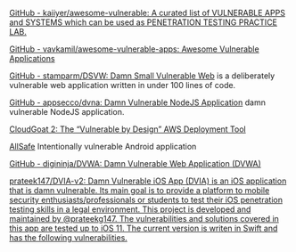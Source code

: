 
[GitHub - kaiiyer/awesome-vulnerable: A curated list of VULNERABLE APPS and SYSTEMS which can be used as PENETRATION TESTING PRACTICE LAB.](https://github.com/kaiiyer/awesome-vulnerable)

[GitHub - vavkamil/awesome-vulnerable-apps: Awesome Vulnerable Applications](https://github.com/vavkamil/awesome-vulnerable-apps)

[GitHub - stamparm/DSVW: Damn Small Vulnerable Web](https://github.com/stamparm/DSVW)
is a deliberately vulnerable web application written in under 100 lines of code.

[GitHub - appsecco/dvna: Damn Vulnerable NodeJS Application](https://github.com/appsecco/dvna)
damn vulnerable NodeJS application.

[CloudGoat 2: The “Vulnerable by Design” AWS Deployment Tool](https://rhinosecuritylabs.com/aws/introducing-cloudgoat-2/)

[AllSafe](https://github.com/t0thkr1s/allsafe)
Intentionally vulnerable Android application

[GitHub - digininja/DVWA: Damn Vulnerable Web Application (DVWA)](https://github.com/digininja/DVWA)

[prateek147/DVIA-v2: Damn Vulnerable iOS App (DVIA) is an iOS application that is damn vulnerable. Its main goal is to provide a platform to mobile security enthusiasts/professionals or students to test their iOS penetration testing skills in a legal environment. This project is developed and maintained by @prateekg147. The vulnerabilities and solutions covered in this app are tested up to iOS 11. The current version is writen in Swift and has the following vulnerabilities.](https://github.com/prateek147/DVIA-v2)

